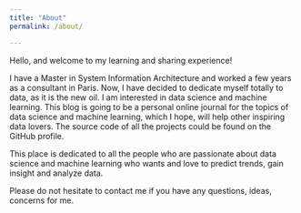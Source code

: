 ```yaml
---
title: "About"
permalink: /about/

---
```



Hello, and welcome to my learning and sharing experience!

I have a Master in System Information Architecture and worked a few years as a consultant in Paris. Now, I have decided to dedicate myself totally to data, as it is the new oil. I am interested in data science and machine learning.
This blog is going to be a personal online journal for the topics of data science and machine learning, which I hope, will help other inspiring data lovers. The source code of all the projects could be found on the GitHub profile.

This place is dedicated to all the people who are passionate about data science and machine learning who wants and love to predict trends, gain insight and analyze data.

Please do not hesitate to contact me if you have any questions, ideas, concerns for me.
